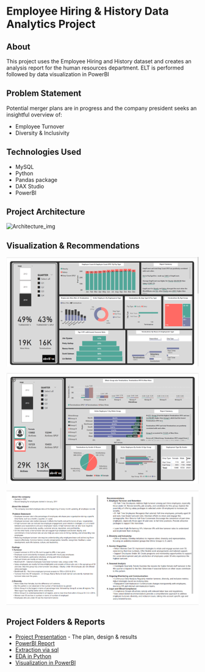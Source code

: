 # Employee Hiring & History Data Analytics Project
## About

This project uses the Employee Hiring and History dataset and creates an analysis report for the human resources department.
ELT is performed followed by data visualization in PowerBI

## Problem Statement
Potential merger plans are in progress and the company president seeks an insightful overview of:
* Employee Turnover
* Diversity & Inclusivity

## Technologies Used
* MySQL
* Python
* Pandas package
* DAX Studio
* PowerBI

## Project Architecture
![Architecture_img](documentation/project_architecture.png)

## Visualization & Recommendations

![Visualization_1](documentation/images/v1.PNG)



![Visualization_2](documentation/images/v2.PNG)



![Visualization_3](documentation/images/v3.PNG)


## Project Folders & Reports
* [Project Presentation](documentation/Project_Presentation.pdf) - The plan, design & results
* [PowerBI Report](powerbi/PowerBI_Report.pdf)
* [Extraction via sql](sql)
* [EDA in Python](python) 
* [Visualization in PowerBI](powerbi)
